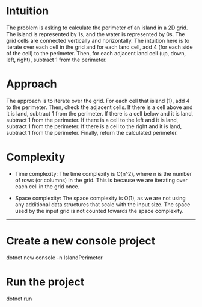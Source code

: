 # Intuition
The problem is asking to calculate the perimeter of an island in a 2D grid. The island is represented by 1s, and the water is represented by 0s. The grid cells are connected vertically and horizontally. The intuition here is to iterate over each cell in the grid and for each land cell, add 4 (for each side of the cell) to the perimeter. Then, for each adjacent land cell (up, down, left, right), subtract 1 from the perimeter.

# Approach
The approach is to iterate over the grid. For each cell that island (1), add 4 to the perimeter. Then, check the adjacent cells. If there is a cell above and it is land, subtract 1 from the perimeter. If there is a cell below and it is land, subtract 1 from the perimeter. If there is a cell to the left and it is land, subtract 1 from the perimeter. If there is a cell to the right and it is land, subtract 1 from the perimeter. Finally, return the calculated perimeter.

# Complexity
 - Time complexity: The time complexity is O(n^2), where n is the number of rows (or columns) in the grid. This is because we are iterating over each cell in the grid once.

- Space complexity: The space complexity is O(1), as we are not using any additional data structures that scale with the input size. The space used by the input grid is not counted towards the space complexity.
__________________________________________________________________________________________
# Create a new console project
dotnet new console -n IslandPerimeter

# Run the project
dotnet run
